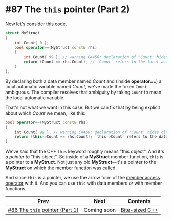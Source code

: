 # #87 The `this` pointer (Part 2)

Now let's consider this code.

```cpp
struct MyStruct
{
    int Count{ 0 };
    bool operator==(MyStruct const& rhs)
    {
        int Count{ 99 }; // warning C4458: declaration of 'Count' hides class member
        return (Count == rhs.Count); // `Count` refers to the local automatic variable
    }
};
```

By declaring both a data member named *Count* and (inside **operator==**) a local automatic variable named *Count*, we've made the token `Count` ambiguous. The compiler resolves that ambiguity by taking `Count` to mean the local automatic variable.

That's not what we want in this case. But we can fix that by being explicit about which *Count* we mean, like this:

```cpp
bool operator==(MyStruct const& rhs)
{
    int Count{ 99 }; // warning C4458: declaration of 'Count' hides class member
    return (this->Count == rhs.Count); `this->Count` refers to the data member
}
```

We've said that the C++ `this` keyword roughly means "this object". And it's *a pointer to* "this object". So inside of a **MyStruct** member function, `this` is a pointer to a **MyStruct**. Not just any old **MyStruct**&mdash;it's a pointer to the **MyStruct** on which the member function was called.

And since `this` is a pointer, we use the arrow form of the [member access operator](https://docs.microsoft.com/cpp/cpp/member-access-operators-dot-and) with it. And you can use `this` with data members *or* with member functions.

|Prev|Next|Contents|
|-|-|-|
|[#86 The `this` pointer (Part 1)](086.md)|Coming soon|[Bite-sized C++](../README.md)|
